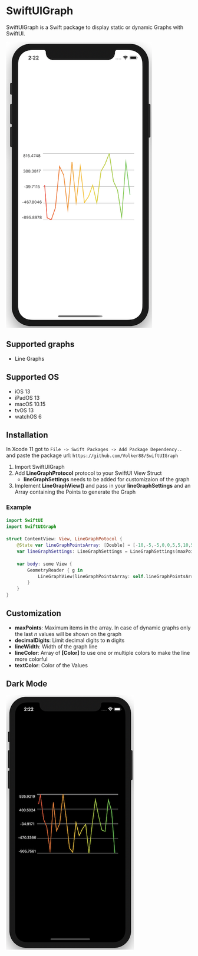 # SwiftUIGraph

SwiftUIGraph is a Swift package to display static or dynamic Graphs with SwiftUI.



![SwiftUI Charts](./Resources/lineGraphLight.png "SwiftUI Graph Light")




## Supported graphs

* Line Graphs

## Supported OS

* iOS 13
* iPadOS 13
* macOS 10.15
* tvOS 13
* watchOS 6




## Installation

In Xcode 11 got to `File -> Swift Packages -> Add Package Dependency..` and paste the package url: `https://github.com/Volker88/SwiftUIGraph`



1. Import SwiftUIGraph
2. Add **LineGraphProtocol** protocol to your SwiftUI View Struct
    * **lineGraphSettings** needs to be added for customizaion of the graph
3. Implement **LineGraphView()** and pass in your **lineGraphSettings** and an Array containing the Points to generate the Graph


### Example

~~~~swift
import SwiftUI
import SwiftUIGraph

struct ContentView: View, LineGraphPotocol {
    @State var lineGraphPointsArray: [Double] = [-10,-5,-5,0,0,5,5,10,5,5,0,0,-5,-5]
    var lineGraphSettings: LineGraphSettings = LineGraphSettings(maxPoints: 25, decimalDigits: 2, lineWitdh: 2, lineColor: [.red,.yellow,.green], textColor: .primary)

    var body: some View {
        GeometryReader { g in
            LineGraphView(lineGraphPointsArray: self.lineGraphPointsArray, lineGraphSettings: self.lineGraphSettings, graphWidth: g.size.width - 20, graphHeight: g.size.height / 2)
        }
    }
}
~~~~

## Customization

* **maxPoints**: Maximum items in the array. In case of dynamic graphs only the last *n* values will be shown on the graph
* **decimalDigits**: Limit decimal digits to **n** digits
* **lineWidth**: Width of the graph line
* **lineColor**: Array of **[Color]** to use one or multiple colors to make the line more colorful
* **textColor**: Color of the Values

## Dark Mode

![SwiftUI Charts](./Resources/lineGraphDark.png "SwiftUI Graph Dark")